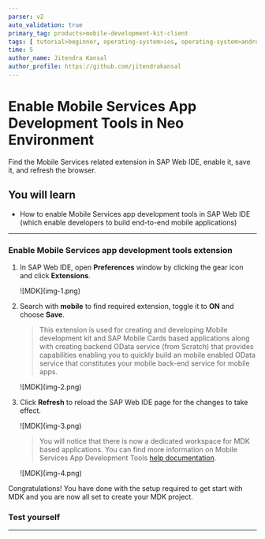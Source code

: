 ```yaml
---
parser: v2
auto_validation: true
primary_tag: products>mobile-development-kit-client
tags: [ tutorial>beginner, operating-system>ios, operating-system>android, topic>mobile, products>sap-business-technology-platform,  products>mobile-development-kit-client, products>sap-mobile-services, tutorial>license ]
time: 5
author_name: Jitendra Kansal
author_profile: https://github.com/jitendrakansal
---
```



# Enable Mobile Services App Development Tools in Neo Environment
<!-- description --> Find the Mobile Services related extension in SAP Web IDE, enable it, save it, and refresh the browser.

## You will learn
  - How to enable Mobile Services app development tools in SAP Web IDE (which enable developers to build end-to-end mobile applications)

---

### Enable Mobile Services app development tools extension


1. In SAP Web IDE, open **Preferences** window by clicking the gear icon and click **Extensions**.

    <!-- border -->![MDK](img-1.png)

2. Search with **mobile** to find required extension, toggle it to **ON** and choose **Save**.

    >This extension is used for creating and developing Mobile development kit and SAP Mobile Cards based applications along with creating backend OData service (from Scratch) that provides capabilities enabling you to quickly build an mobile enabled OData service that constitutes your mobile back-end service for mobile apps.  

    <!-- border -->![MDK](img-2.png)

3. Click **Refresh** to reload the SAP Web IDE page for the changes to take effect.

    <!-- border -->![MDK](img-3.png)

    >You will notice that there is now a dedicated workspace for MDK based applications. You can find more information on Mobile Services App Development Tools [help documentation](https://help.sap.com/doc/f53c64b93e5140918d676b927a3cd65b/Cloud/en-US/docs-en/guides/getting-started/mdk/webide.html).

    <!-- border -->![MDK](img-4.png)

Congratulations! You have done with the setup required to get start with MDK and you are now all set to create your MDK project.


### Test yourself




---
